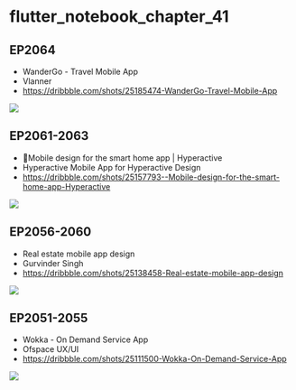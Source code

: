 # flutter_notebook_chapter_41

## EP2064

- WanderGo - Travel Mobile App
- Vlanner
- https://dribbble.com/shots/25185474-WanderGo-Travel-Mobile-App

<img src="https://cdn.dribbble.com/userupload/17557717/file/original-cd58cd47da262d3bcf410afde55c312f.png?resize=1905x1429"/>

## EP2061-2063

- 🏡Mobile design for the smart home app | Hyperactive
- Hyperactive Mobile App for Hyperactive Design
- https://dribbble.com/shots/25157793--Mobile-design-for-the-smart-home-app-Hyperactive

<img src="https://cdn.dribbble.com/userupload/17472269/file/original-e72cda307bc9f89ad1460bf55cb4842e.png?resize=1504x1128"/>

## EP2056-2060

- Real estate mobile app design
- Gurvinder Singh
- https://dribbble.com/shots/25138458-Real-estate-mobile-app-design

<img src="https://cdn.dribbble.com/userupload/17414470/file/original-645fa0257cc74852fafb0511f9b769c3.png?resize=1905x1429"/>

## EP2051-2055

- Wokka - On Demand Service App
- Ofspace UX/UI
- https://dribbble.com/shots/25111500-Wokka-On-Demand-Service-App

<img src="https://cdn.dribbble.com/userupload/17329953/file/original-e88fd4e9e97d672e62247c3f305d5a08.png?resize=1905x1429"/>